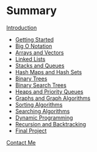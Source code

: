 # Summary

[Introduction](./index.md)

- [Getting Started](./lessons/1.md)
- [Big O Notation](./lessons/2.md)
- [Arrays and Vectors](./lessons/3.md)
- [Linked Lists](./lessons/4.md)
- [Stacks and Queues](./lessons/5.md)
- [Hash Maps and Hash Sets]()
- [Binary Trees]()
- [Binary Search Trees]()
- [Heaps and Priority Queues]()
- [Graphs and Graph Algorithms]()
- [Sorting Algorithms]()
- [Searching Algorithms]()
- [Dynamic Programming]()
- [Recursion and Backtracking]()
- [Final Project]()

[Contact Me](./contact.md)
